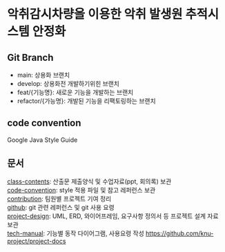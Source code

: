 # 악취감시차량을 이용한 악취 발생원 추적시스템 안정화

## Git Branch
 - main: 상용화 브랜치
 - develop: 상용화전 개발하기위힌 브랜치
 - feat/{기능명}: 새로운 기능을 개발하는 브랜치
 - refactor/{가능명}: 개발된 기능을 리팩토링하는 브랜치
   
## code convention
Google Java Style Guide

## 문서
[class-contents](https://github.com/dyd131001/project-docs/tree/init/add_templetes/docs/class-contents): 산출문 제출양식 및 수업자료(ppt, 회의록) 보관
<br> [code-convention](https://github.com/dyd131001/project-docs/tree/init/add_templetes/docs/code-convention): style 적용 파일 및 참고 레퍼런스 보관
<br> [contribution](https://github.com/dyd131001/project-docs/tree/init/add_templetes/docs/contribution): 팀원별 프로젝트 기여 정리
<br> [github](https://github.com/dyd131001/project-docs/tree/init/add_templetes/docs/github): git 관련 레퍼런스 및 git 사용 요령
<br> [project-design](https://github.com/dyd131001/project-docs/tree/init/add_templetes/docs/project-design): UML, ERD, 와이어프레임, 요구사항 정의서 등 프로젝트 설계 자료 보관
<br> [tech-manual](https://github.com/dyd131001/project-docs/tree/init/add_templetes/docs/tech-manual): 기능별 동작 다이어그램, 사용요령 작성
https://github.com/knu-project/project-docs
